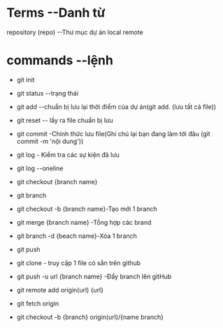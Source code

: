 # Terms --Danh từ
repository (repo) --Thư mục dự án
local 
remote
# commands --lệnh
- git init 
- git status --trạng thái
- git add --chuẩn bị lưu lại thời điểm của dự án(git add. (lưu tất cả file))
- git reset -- lấy ra file chuẩn bị lưu
- git commit -Chính thức lưu file(Ghi chú lại bạn đang làm tới đâu (git commit -m 'nội dung'))
- git log - Kiểm tra các sự kiện đã lưu
- git log --oneline
- git checkout {branch name}
- git branch
- git checkout -b {branch name}-Tạo mới 1 branch
- git merge {branch name} -Tổng hợp các brand
- git branch -d {beach name}-Xóa 1 branch

- git push
- git clone - truy cập 1 file có sẳn trên github

- git push -u url {branch name} -Đẩy branch lên gitHub
- git remote add origin(url) {url}
- git fetch origin 
- git checkout -b {branch} origin(url)/{name branch}